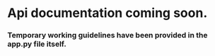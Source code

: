 # Api documentation coming soon.

### Temporary working guidelines have been provided in the app.py file itself.